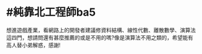 # #純靠北工程師ba5



想進遊戲產業，看網路上的開發者建議修資料結構、線性代數、離散數學、演算法這四門，想請問還有甚麼推薦的或是不用的嗎?像是演算法不用之類的，希望能有高人替小弟解惑，感謝!
